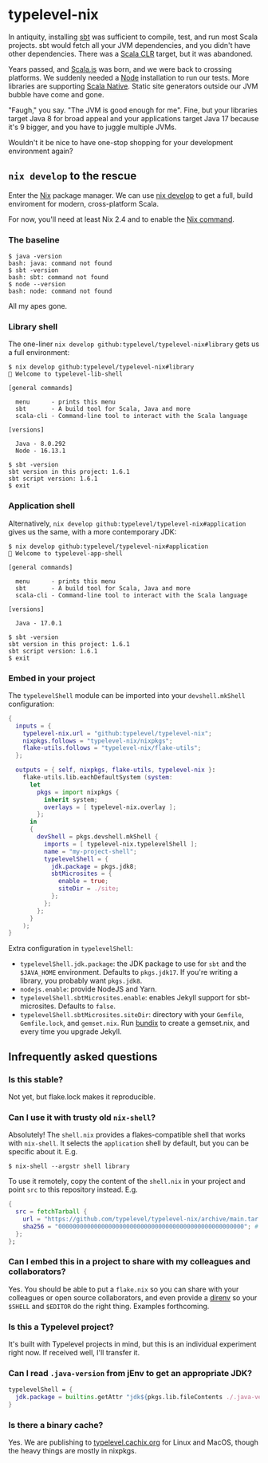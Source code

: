 # typelevel-nix

In antiquity, installing [sbt] was sufficient to compile, test, and run most Scala projects.  sbt would fetch all your JVM dependencies, and you didn't have other dependencies.  There was a [Scala CLR] target, but it was abandoned.

Years passed, and [Scala.js] was born, and we were back to crossing platforms.  We suddenly needed a [Node] installation to run our tests.  More libraries are supporting [Scala Native].  Static site generators outside our JVM bubble have come and gone.

"Faugh," you say.  "The JVM is good enough for me".  Fine, but your libraries target Java 8 for broad appeal and your applications target Java 17 because it's 9 bigger, and you have to juggle multiple JVMs.

Wouldn't it be nice to have one-stop shopping for your development environment again?

## `nix develop` to the rescue

Enter the [Nix] package manager.  We can use [nix develop] to get a full, build enviroment for modern, cross-platform Scala.

For now, you'll need at least Nix 2.4 and to enable the [Nix command].

### The baseline

```console
$ java -version
bash: java: command not found
$ sbt -version
bash: sbt: command not found
$ node --version
bash: node: command not found
```

All my apes gone.

### Library shell

The one-liner `nix develop github:typelevel/typelevel-nix#library` gets us a full environment:

```console
$ nix develop github:typelevel/typelevel-nix#library
🔨 Welcome to typelevel-lib-shell

[general commands]

  menu      - prints this menu
  sbt       - A build tool for Scala, Java and more
  scala-cli - Command-line tool to interact with the Scala language

[versions]

  Java - 8.0.292
  Node - 16.13.1

$ sbt -version
sbt version in this project: 1.6.1
sbt script version: 1.6.1
$ exit
```

### Application shell

Alternatively, `nix develop github:typelevel/typelevel-nix#application` gives us the same, with a more contemporary JDK:

```console
$ nix develop github:typelevel/typelevel-nix#application
🔨 Welcome to typelevel-app-shell

[general commands]

  menu      - prints this menu
  sbt       - A build tool for Scala, Java and more
  scala-cli - Command-line tool to interact with the Scala language

[versions]

  Java - 17.0.1

$ sbt -version
sbt version in this project: 1.6.1
sbt script version: 1.6.1
$ exit
```

### Embed in your project

The `typelevelShell` module can be imported into your `devshell.mkShell` configuration:

```nix
{
  inputs = {
    typelevel-nix.url = "github:typelevel/typelevel-nix";
    nixpkgs.follows = "typelevel-nix/nixpkgs";
    flake-utils.follows = "typelevel-nix/flake-utils";
  };

  outputs = { self, nixpkgs, flake-utils, typelevel-nix }:
    flake-utils.lib.eachDefaultSystem (system:
      let
        pkgs = import nixpkgs {
          inherit system;
          overlays = [ typelevel-nix.overlay ];
        };
      in
      {
        devShell = pkgs.devshell.mkShell {
          imports = [ typelevel-nix.typelevelShell ];
          name = "my-project-shell";
          typelevelShell = {
		    jdk.package = pkgs.jdk8;
			sbtMicrosites = {
			  enable = true;
			  siteDir = ./site;
		    };
          };
        };
      }
    );
}
```

Extra configuration in `typelevelShell`:

* `typelevelShell.jdk.package`: the JDK package to use for `sbt` and the `$JAVA_HOME` environment.  Defaults to `pkgs.jdk17`.  If you're writing a library, you probably want `pkgs.jdk8`.
* `nodejs.enable`: provide NodeJS and Yarn.
* `typelevelShell.sbtMicrosites.enable`: enables Jekyll support for sbt-microsites.  Defaults to `false`.
* `typelevelShell.sbtMicrosites.siteDir`: directory with your `Gemfile`, `Gemfile.lock`, and `gemset.nix`.  Run [bundix] to create a gemset.nix, and every time you upgrade Jekyll.

## Infrequently asked questions

### Is this stable?

Not yet, but flake.lock makes it reproducible.

###	Can I use it with trusty old `nix-shell`?

Absolutely! The `shell.nix` provides a flakes-compatible shell that works with `nix-shell`. It selects the `application` shell by default, but you can be specific about it. E.g.

```
$ nix-shell --argstr shell library
```

To use it remotely, copy the content of the `shell.nix` in your project and point `src` to this repository instead. E.g.

```nix
{
  src = fetchTarball {
    url = "https://github.com/typelevel/typelevel-nix/archive/main.tar.gz";
    sha256 = "0000000000000000000000000000000000000000000000000000"; # replace hash
  };
};
```

### Can I embed this in a project to share with my colleagues and collaborators?

Yes.  You should be able to put a `flake.nix` so you can share with your colleagues or open source collaborators, and even provide a [direnv] so your `$SHELL` and `$EDITOR` do the right thing.  Examples forthcoming.

### Is this a Typelevel project?

It's built with Typelevel projects in mind, but this is an individual experiment right now.  If received well, I'll transfer it.

### Can I read `.java-version` from jEnv to get an appropriate JDK?

```nix
typelevelShell = {
  jdk.package = builtins.getAttr "jdk${pkgs.lib.fileContents ./.java-version}" pkgs;
}
```

### Is there a binary cache?

Yes.  We are publishing to [typelevel.cachix.org] for Linux and MacOS, though the heavy things are mostly in nixpkgs.

[sbt]: https://www.scala-sbt.org/
[Scala CLR]: https://www.scala-lang.org/old/sites/default/files/pdfs/PreviewScalaNET.pdf
[Scala.js]: https://www.scala-js.org/
[Node]: https://nodejs.org/
[Scala Native]: https://scala-native.readthedocs.io/
[Nix]: https://nixos.org/
[nix develop]: https://nixos.org/manual/nix/stable/command-ref/new-cli/nix3-develop.html
[Nix command]: https://nixos.wiki/wiki/Nix_command
[direnv]: https://direnv.net/
[Laika]: https://planet42.github.io/Laika/
[bundix]: https://github.com/nix-community/bundix
[typelevel.cachix.org]: https://app.cachix.org/cache/typelevel#pull
